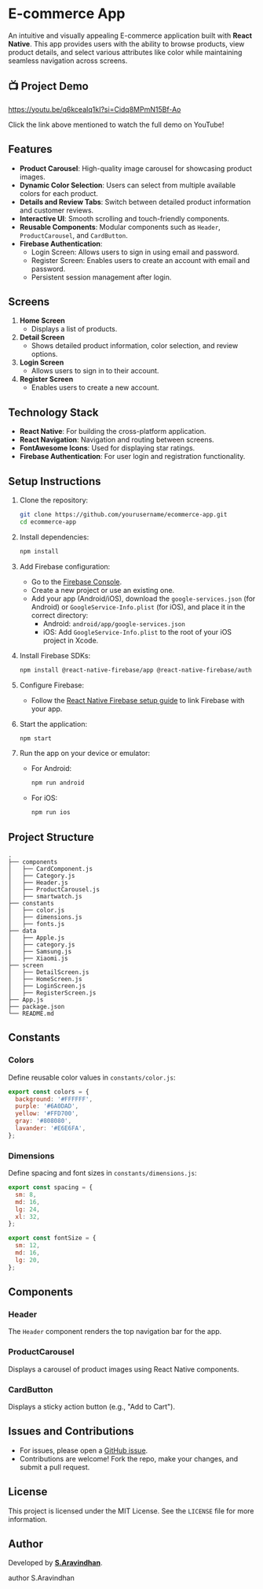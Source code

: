 # E-commerce App

An intuitive and visually appealing E-commerce application built with **React Native**. This app provides users with the ability to browse products, view product details, and select various attributes like color while maintaining seamless navigation across screens.

## 📺 Project Demo

https://youtu.be/q6kceaIq1kI?si=Cidq8MPmN15Bf-Ao

Click the link above mentioned to watch the full demo on YouTube!

## Features

- **Product Carousel**: High-quality image carousel for showcasing product images.
- **Dynamic Color Selection**: Users can select from multiple available colors for each product.
- **Details and Review Tabs**: Switch between detailed product information and customer reviews.
- **Interactive UI**: Smooth scrolling and touch-friendly components.
- **Reusable Components**: Modular components such as `Header`, `ProductCarousel`, and `CardButton`.
- **Firebase Authentication**:
  - Login Screen: Allows users to sign in using email and password.
  - Register Screen: Enables users to create an account with email and password.
  - Persistent session management after login.

## Screens

1. **Home Screen**
   - Displays a list of products.
2. **Detail Screen**
   - Shows detailed product information, color selection, and review options.
3. **Login Screen**
   - Allows users to sign in to their account.
4. **Register Screen**
   - Enables users to create a new account.

## Technology Stack

- **React Native**: For building the cross-platform application.
- **React Navigation**: Navigation and routing between screens.
- **FontAwesome Icons**: Used for displaying star ratings.
- **Firebase Authentication**: For user login and registration functionality.

## Setup Instructions

1. Clone the repository:

   ```bash
   git clone https://github.com/yourusername/ecommerce-app.git
   cd ecommerce-app
   ```

2. Install dependencies:

   ```bash
   npm install
   ```

3. Add Firebase configuration:
   - Go to the [Firebase Console](https://console.firebase.google.com/).
   - Create a new project or use an existing one.
   - Add your app (Android/iOS), download the `google-services.json` (for Android) or `GoogleService-Info.plist` (for iOS), and place it in the correct directory:
     - Android: `android/app/google-services.json`
     - iOS: Add `GoogleService-Info.plist` to the root of your iOS project in Xcode.

4. Install Firebase SDKs:
   ```bash
   npm install @react-native-firebase/app @react-native-firebase/auth
   ```

5. Configure Firebase:
   - Follow the [React Native Firebase setup guide](https://rnfirebase.io/) to link Firebase with your app.

6. Start the application:

   ```bash
   npm start
   ```

7. Run the app on your device or emulator:
   - For Android:
     ```bash
     npm run android
     ```
   - For iOS:
     ```bash
     npm run ios
     ```

## Project Structure

```
.
├── components
│   ├── CardComponent.js
│   ├── Category.js
│   ├── Header.js
│   ├── ProductCarousel.js
│   ├── smartwatch.js
├── constants
│   ├── color.js
│   ├── dimensions.js
│   ├── fonts.js
├── data
│   ├── Apple.js
│   ├── category.js
│   ├── Samsung.js
│   ├── Xiaomi.js
├── screen
│   ├── DetailScreen.js
│   ├── HomeScreen.js
│   ├── LoginScreen.js
│   ├── RegisterScreen.js
├── App.js
├── package.json
└── README.md
```

## Constants

### Colors

Define reusable color values in `constants/color.js`:

```javascript
export const colors = {
  background: '#FFFFFF',
  purple: '#6A0DAD',
  yellow: '#FFD700',
  gray: '#808080',
  lavander: '#E6E6FA',
};
```

### Dimensions

Define spacing and font sizes in `constants/dimensions.js`:

```javascript
export const spacing = {
  sm: 8,
  md: 16,
  lg: 24,
  xl: 32,
};

export const fontSize = {
  sm: 12,
  md: 16,
  lg: 20,
};
```

## Components

### Header

The `Header` component renders the top navigation bar for the app.

### ProductCarousel

Displays a carousel of product images using React Native components.

### CardButton

Displays a sticky action button (e.g., "Add to Cart").

## Issues and Contributions

- For issues, please open a [GitHub issue](https://github.com/S.Aravindhan/Ecommerce_app/issues).
- Contributions are welcome! Fork the repo, make your changes, and submit a pull request.

## License

This project is licensed under the MIT License. See the `LICENSE` file for more information.

## Author

Developed by [**S.Aravindhan**](https://github.com/Aravindhan-Senthilkumar).

author S.Aravindhan

